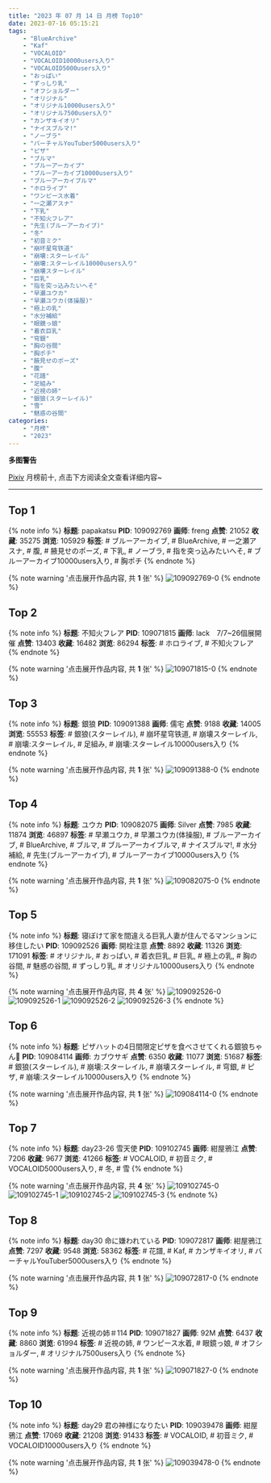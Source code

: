 ```yaml
---
title: "2023 年 07 月 14 日 月榜 Top10"
date: 2023-07-16 05:15:21
tags:
    - "BlueArchive"
    - "Kaf"
    - "VOCALOID"
    - "VOCALOID10000users入り"
    - "VOCALOID5000users入り"
    - "おっぱい"
    - "ずっしり乳"
    - "オフショルダー"
    - "オリジナル"
    - "オリジナル10000users入り"
    - "オリジナル7500users入り"
    - "カンザキイオリ"
    - "ナイスブルマ!"
    - "ノーブラ"
    - "バーチャルYouTuber5000users入り"
    - "ピザ"
    - "ブルマ"
    - "ブルーアーカイブ"
    - "ブルーアーカイブ10000users入り"
    - "ブルーアーカイブルマ"
    - "ホロライブ"
    - "ワンピース水着"
    - "一之瀬アスナ"
    - "下乳"
    - "不知火フレア"
    - "先生(ブルーアーカイブ)"
    - "冬"
    - "初音ミク"
    - "崩坏星穹铁道"
    - "崩壊:スターレイル"
    - "崩壊:スターレイル10000users入り"
    - "崩壊スターレイル"
    - "巨乳"
    - "指を突っ込みたいへそ"
    - "早瀬ユウカ"
    - "早瀬ユウカ(体操服)"
    - "極上の乳"
    - "水分補給"
    - "眼鏡っ娘"
    - "着衣巨乳"
    - "穹銀"
    - "胸の谷間"
    - "胸ポチ"
    - "腋見せのポーズ"
    - "腹"
    - "花譜"
    - "足組み"
    - "近視の姉"
    - "銀狼(スターレイル)"
    - "雪"
    - "魅惑の谷間"
categories:
    - "月榜"
    - "2023"
---
```


<i class="fa fa-triangle-exclamation"></i>**多图警告**<i class="fa fa-triangle-exclamation"></i>

[Pixiv](https://www.pixiv.net/) 月榜前十, 点击下方阅读全文查看详细内容~

<!-- more -->

---

## Top 1

{% note info %}
**标题**: papakatsu
**PID**: 109092769 **画师**: freng
**点赞**: 21052 **收藏**: 35275 **浏览**: 105929
**标签**: # ブルーアーカイブ, # BlueArchive, # 一之瀬アスナ, # 腹, # 腋見せのポーズ, # 下乳, # ノーブラ, # 指を突っ込みたいへそ, # ブルーアーカイブ10000users入り, # 胸ポチ
{% endnote %}

{% note warning '点击展开作品内容, 共 **1** 张' %}
![109092769-0](https://i.pixiv.re/img-original/img/2023/06/17/18/48/59/109092769_p0.png)
{% endnote %}

## Top 2

{% note info %}
**标题**: 不知火フレア
**PID**: 109071815 **画师**: lack　7/7~26個展開催
**点赞**: 13403 **收藏**: 16482 **浏览**: 86294
**标签**: # ホロライブ, # 不知火フレア
{% endnote %}

{% note warning '点击展开作品内容, 共 **1** 张' %}
![109071815-0](https://i.pixiv.re/img-original/img/2023/06/17/00/00/22/109071815_p0.png)
{% endnote %}

## Top 3

{% note info %}
**标题**: 銀狼
**PID**: 109091388 **画师**: 儒宅
**点赞**: 9188 **收藏**: 14005 **浏览**: 55553
**标签**: # 銀狼(スターレイル), # 崩坏星穹铁道, # 崩壊スターレイル, # 崩壊:スターレイル, # 足組み, # 崩壊:スターレイル10000users入り
{% endnote %}

{% note warning '点击展开作品内容, 共 **1** 张' %}
![109091388-0](https://i.pixiv.re/img-original/img/2023/06/17/18/00/05/109091388_p0.jpg)
{% endnote %}

## Top 4

{% note info %}
**标题**: ユウカ
**PID**: 109082075 **画师**: Silver
**点赞**: 7985 **收藏**: 11874 **浏览**: 46897
**标签**: # 早瀬ユウカ, # 早瀬ユウカ(体操服), # ブルーアーカイブ, # BlueArchive, # ブルマ, # ブルーアーカイブルマ, # ナイスブルマ!, # 水分補給, # 先生(ブルーアーカイブ), # ブルーアーカイブ10000users入り
{% endnote %}

{% note warning '点击展开作品内容, 共 **1** 张' %}
![109082075-0](https://i.pixiv.re/img-original/img/2023/06/17/10/19/24/109082075_p0.jpg)
{% endnote %}

## Top 5

{% note info %}
**标题**: 寝ぼけて家を間違える巨乳人妻が住んでるマンションに移住したい
**PID**: 109092526 **画师**: 開栓注意
**点赞**: 8892 **收藏**: 11326 **浏览**: 171091
**标签**: # オリジナル, # おっぱい, # 着衣巨乳, # 巨乳, # 極上の乳, # 胸の谷間, # 魅惑の谷間, # ずっしり乳, # オリジナル10000users入り
{% endnote %}

{% note warning '点击展开作品内容, 共 **4** 张' %}
![109092526-0](https://i.pixiv.re/img-original/img/2023/06/17/18/39/34/109092526_p0.jpg)
![109092526-1](https://i.pixiv.re/img-original/img/2023/06/17/18/39/34/109092526_p1.jpg)
![109092526-2](https://i.pixiv.re/img-original/img/2023/06/17/18/39/34/109092526_p2.jpg)
![109092526-3](https://i.pixiv.re/img-original/img/2023/06/17/18/39/34/109092526_p3.jpg)
{% endnote %}

## Top 6

{% note info %}
**标题**: ピザハットの4日間限定ピザを食べさせてくれる銀狼ちゃん🍕
**PID**: 109084114 **画师**: カブウサギ
**点赞**: 6350 **收藏**: 11077 **浏览**: 51687
**标签**: # 銀狼(スターレイル), # 崩壊:スターレイル, # 崩壊スターレイル, # 穹銀, # ピザ, # 崩壊:スターレイル10000users入り
{% endnote %}

{% note warning '点击展开作品内容, 共 **1** 张' %}
![109084114-0](https://i.pixiv.re/img-original/img/2023/06/17/12/02/44/109084114_p0.jpg)
{% endnote %}

## Top 7

{% note info %}
**标题**: day23-26 雪天使
**PID**: 109102745 **画师**: 紺屋鴉江
**点赞**: 7206 **收藏**: 9677 **浏览**: 41266
**标签**: # VOCALOID, # 初音ミク, # VOCALOID5000users入り, # 冬, # 雪
{% endnote %}

{% note warning '点击展开作品内容, 共 **4** 张' %}
![109102745-0](https://i.pixiv.re/img-original/img/2023/06/17/23/53/39/109102745_p0.jpg)
![109102745-1](https://i.pixiv.re/img-original/img/2023/06/17/23/53/39/109102745_p1.jpg)
![109102745-2](https://i.pixiv.re/img-original/img/2023/06/17/23/53/39/109102745_p2.jpg)
![109102745-3](https://i.pixiv.re/img-original/img/2023/06/17/23/53/39/109102745_p3.jpg)
{% endnote %}

## Top 8

{% note info %}
**标题**: day30 命に嫌われている
**PID**: 109072817 **画师**: 紺屋鴉江
**点赞**: 7297 **收藏**: 9548 **浏览**: 58362
**标签**: # 花譜, # Kaf, # カンザキイオリ, # バーチャルYouTuber5000users入り
{% endnote %}

{% note warning '点击展开作品内容, 共 **1** 张' %}
![109072817-0](https://i.pixiv.re/img-original/img/2023/06/17/00/20/02/109072817_p0.jpg)
{% endnote %}

## Top 9

{% note info %}
**标题**: 近視の姉＃114
**PID**: 109071827 **画师**: 92M
**点赞**: 6437 **收藏**: 8860 **浏览**: 61994
**标签**: # 近視の姉, # ワンピース水着, # 眼鏡っ娘, # オフショルダー, # オリジナル7500users入り
{% endnote %}

{% note warning '点击展开作品内容, 共 **1** 张' %}
![109071827-0](https://i.pixiv.re/img-original/img/2023/06/17/00/00/24/109071827_p0.png)
{% endnote %}

## Top 10

{% note info %}
**标题**: day29 君の神様になりたい
**PID**: 109039478 **画师**: 紺屋鴉江
**点赞**: 17069 **收藏**: 21208 **浏览**: 91433
**标签**: # VOCALOID, # 初音ミク, # VOCALOID10000users入り
{% endnote %}

{% note warning '点击展开作品内容, 共 **1** 张' %}
![109039478-0](https://i.pixiv.re/img-original/img/2023/06/15/21/33/30/109039478_p0.jpg)
{% endnote %}
